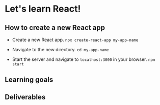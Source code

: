# Let's learn React!

## How to create a new React app
* Create a new React app.
`npx create-react-app my-app-name`

* Navigate to the new directory.
`cd my-app-name`

* Start the server and navigate to `localhost:3000` in your browser.
`npm start`

## Learning goals

## Deliverables
